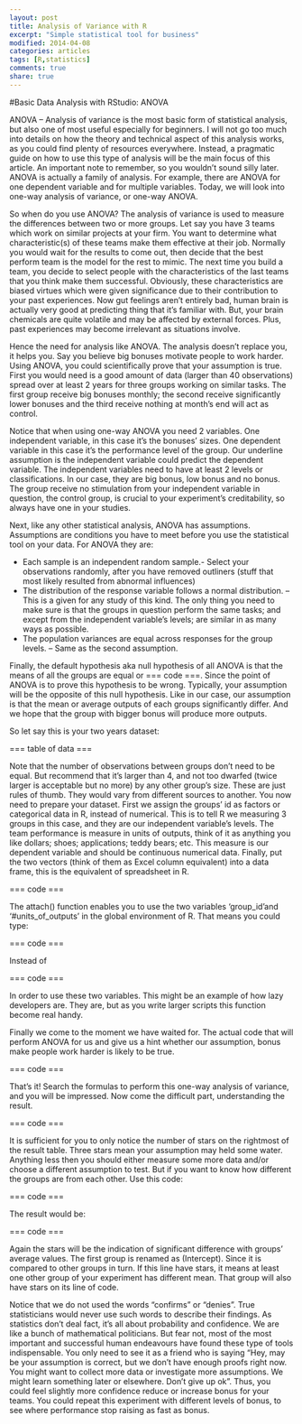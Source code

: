 ```yaml
---
layout: post
title: Analysis of Variance with R 
excerpt: "Simple statistical tool for business"
modified: 2014-04-08
categories: articles
tags: [R,statistics]
comments: true
share: true
---
```


#Basic Data Analysis with RStudio: ANOVA 

ANOVA – Analysis of variance is the most basic form of statistical analysis, but also one of most useful especially for beginners. I will not go too much into details on how the theory and technical aspect of this analysis works, as you could find plenty of resources everywhere. Instead, a pragmatic guide on how to use this type of analysis will be the main focus of this article. An important note to remember, so you wouldn’t sound silly later. ANOVA is actually a family of analysis. For example, there are ANOVA for one dependent variable and for multiple variables. Today, we will look into one-way analysis of variance, or one-way ANOVA.

So when do you use ANOVA? The analysis of variance is used to measure the differences between two or more groups. Let say you have 3 teams which work on similar projects at your firm. You want to determine what characteristic(s) of these teams make them effective at their job. Normally you would wait for the results to come out, then decide that the best perform team is the model for the rest to mimic. The next time you build a team, you decide to select people with the characteristics of the last teams that you think make them successful. Obviously, these characteristics are biased virtues which were given significance due to their contribution to your past experiences. Now gut feelings aren’t entirely bad, human brain is actually very good at predicting thing that it’s familiar with. But, your brain chemicals are quite volatile and may be affected by external forces. Plus, past experiences may become irrelevant as situations involve.

Hence the need for analysis like ANOVA. The analysis doesn’t replace you, it helps you. Say you believe big bonuses motivate people to work harder. Using ANOVA, you could scientifically prove that your assumption is true. First you would need is a good amount of data (larger than 40 observations) spread over at least 2 years for three groups working on similar tasks. The first group receive big bonuses monthly; the second receive significantly lower bonuses and the third receive nothing at month’s end will act as control. 

Notice that when using one-way ANOVA you need 2 variables. One independent variable, in this case it’s the bonuses’ sizes. One dependent variable in this case it’s the performance level of the group. Our underline assumption is the independent variable could predict the dependent variable. The independent variables need to have at least 2 levels or classifications. In our case, they are big bonus, low bonus and no bonus. The group receive no stimulation from your independent variable in question, the control group, is crucial to your experiment’s creditability, so always have one in your studies. 

Next, like any other statistical analysis, ANOVA has assumptions. Assumptions are conditions you have to meet before you use the statistical tool on your data. For ANOVA they are:

*	Each sample is an independent random sample.- Select your observations randomly, after you have removed outliners (stuff that most likely resulted from abnormal influences)
*	The distribution of the response variable follows a normal distribution. – This is a given for any study of this kind. The only thing you need to make sure is that the groups in question perform the same tasks; and except from the independent variable’s levels; are similar in as many ways as possible.
*	The population variances are equal across responses for the group levels. – Same as the second assumption.

Finally, the default hypothesis aka null hypothesis of all ANOVA is that the means of all the groups are equal or === code ===. Since the point of ANOVA is to prove this hypothesis to be wrong. Typically, your assumption will be the opposite of this null hypothesis. Like in our case, our assumption is that the mean or average outputs of each groups significantly differ. And we hope that the group with bigger bonus will produce more outputs. 

So let say this is your two years dataset:

=== table of data ===

Note that the number of observations between groups don’t need to be equal. But recommend that it’s larger than 4, and not too dwarfed (twice larger is acceptable but no more) by any other group’s size. These are just rules of thumb. They would vary from different sources to another.
You now need to prepare your dataset. First we assign the groups’ id as factors or categorical data in R, instead of numerical. This is to tell R we measuring 3 groups in this case, and they are our independent variable’s levels. The team performance is measure in units of outputs, think of it as anything you like dollars; shoes; applications; teddy bears; etc. This measure is our dependent variable and should be continuous numerical data. Finally, put the two vectors (think of them as Excel column equivalent) into a data frame, this is the equivalent of spreadsheet in R.

=== code ===

The attach() function enables you to use the two variables ‘group_id’and ‘#units_of_outputs’ in the global environment of R. That means you could type: 

=== code ===

Instead of 

=== code ===

In order to use these two variables. This might be an example of how lazy developers are. They are, but as you write larger scripts this function become real handy. 

Finally we come to the moment we have waited for. The actual code that will perform ANOVA for us and give us a hint whether our assumption, bonus make people work harder is likely to be true.

=== code ===

That’s it! Search the formulas to perform this one-way analysis of variance, and you will be impressed. Now come the difficult part, understanding the result.

=== code ===

It is sufficient for you to only notice the number of stars on the rightmost of the result table. Three stars mean your assumption may held some water. Anything less then you should either measure some more data and/or choose a different assumption to test. 
But if you want to know how different the groups are from each other. Use this code:

=== code ===

The result would be:

=== code ===

Again the stars will be the indication of significant difference with groups’ average values. The first group is renamed as (Intercept). Since it is compared to other groups in turn. If this line have stars, it means at least one other group of your experiment has different mean. That group will also have stars on its line of code. 

Notice that we do not used the words “confirms” or “denies”. True statisticians would never use such words to describe their findings. As statistics don’t deal fact, it’s all about probability and confidence. We are like a bunch of mathematical politicians. But fear not, most of the most important and successful human endeavours have found these type of tools indispensable. You only need to see it as a friend who is saying “Hey, may be your assumption is correct, but we don’t have enough proofs right now. You might want to collect more data or investigate more assumptions. We might learn something later or elsewhere. Don’t give up ok”. Thus, you could feel slightly more confidence reduce or increase bonus for your teams. You could repeat this experiment with different levels of bonus, to see where performance stop raising as fast as bonus.
